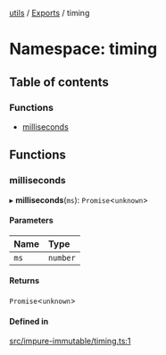 [utils](../README.md) / [Exports](../modules.md) / timing

# Namespace: timing

## Table of contents

### Functions

- [milliseconds](timing.md#milliseconds)

## Functions

### milliseconds

▸ **milliseconds**(`ms`): `Promise`<`unknown`\>

#### Parameters

| Name | Type |
| :------ | :------ |
| `ms` | `number` |

#### Returns

`Promise`<`unknown`\>

#### Defined in

[src/impure-immutable/timing.ts:1](https://github.com/alpinisme/utils/blob/08ceb73/src/impure-immutable/timing.ts#L1)
